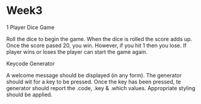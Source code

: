 # Week3


1 Player Dice Game

Roll the dice to begin the game. 
When the dice is rolled the score adds up.
Once the score pased 20, you win.
However, if you hit 1 then you lose.
If player wins or loses the player can start the game again.


Keycode Generator

A welcome message should be displayed (in any form).
The generator should wit for a key to be pressed.
Once the key has been pressed, te generator should report the .code, .key & .which values.
Appropriate styling should be applied.
